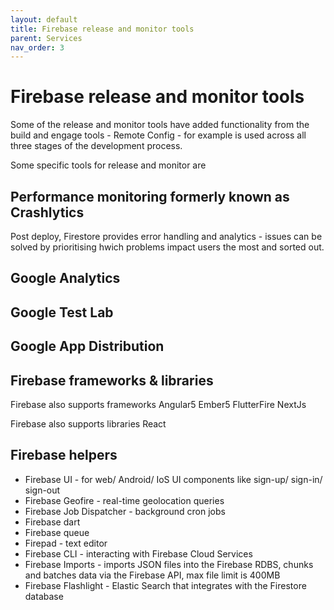 ```yaml
---
layout: default
title: Firebase release and monitor tools
parent: Services
nav_order: 3
---
```

# Firebase release and monitor tools

Some of the release and monitor tools have added functionality from the build and engage tools - Remote Config - for example is used across all three stages of the development process.

Some specific tools for release and monitor are


## Performance monitoring formerly known as Crashlytics

Post deploy, Firestore provides error handling and analytics - issues can be solved by prioritising hwich problems impact users the most and sorted out.

## Google Analytics

## Google Test Lab

## Google App Distribution

## Firebase frameworks & libraries

Firebase also supports frameworks
Angular5
Ember5
FlutterFire
NextJs

Firebase also supports libraries
React

## Firebase helpers

- Firebase UI - for web/ Android/ IoS  UI components like sign-up/ sign-in/ sign-out
- Firebase Geofire - real-time geolocation queries
- Firebase Job Dispatcher - background cron jobs 
- Firebase dart
- Firebase queue
- Firepad - text editor
- Firebase CLI - interacting with Firebase Cloud Services
- Firebase Imports - imports JSON files into the Firebase RDBS, chunks and batches data via the Firebase API, max file limit is 400MB
- Firebase Flashlight - Elastic Search that integrates with the Firestore database
